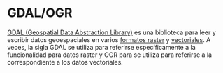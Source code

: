 # GDAL/OGR

[GDAL (Geospatial Data Abstraction Library)](https://gdal.org/) es una biblioteca para leer y escribir datos geoespaciales en varios [formatos raster](https://gdal.org/drivers/raster/) y [vectoriales](https://gdal.org/drivers/vector/). A veces, la sigla GDAL se utiliza para referirse específicamente a la funcionalidad para datos raster y OGR para se utiliza para referirse a la correspondiente a los datos vectoriales.
